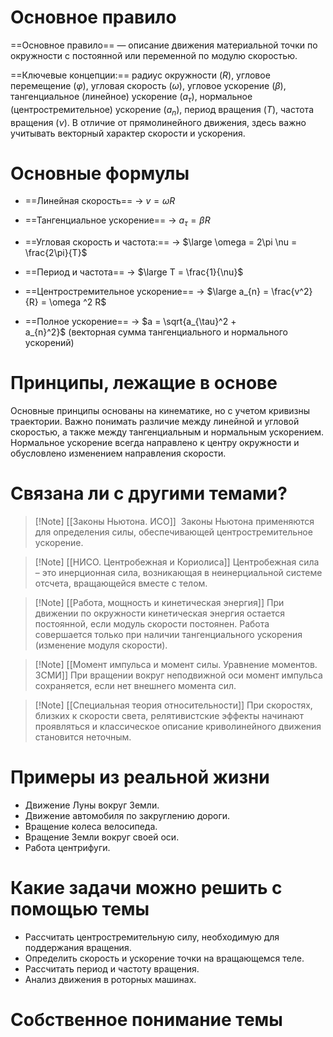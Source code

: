 # Основное правило

==Основное правило== — описание движения материальной точки по окружности с постоянной или переменной по модулю скоростью.

==Ключевые концепции:== радиус окружности ($R$), угловое перемещение ($\varphi$), угловая скорость ($\omega$), угловое ускорение ($\beta$), тангенциальное (линейное) ускорение ($a_{\tau}$), нормальное (центростремительное) ускорение ($a_{n}$), период вращения ($T$), частота вращения ($\nu$).
В отличие от прямолинейного движения, здесь важно учитывать векторный характер скорости и ускорения.
# Основные формулы

- ==Линейная скорость== ->  $v = \omega R$ 

- ==Тангенциальное ускорение== -> $a_{\tau} = \beta R$  

- ==Угловая скорость и частота:== -> $\large \omega = 2\pi \nu = \frac{2\pi}{T}$

- ==Период и частота== -> $\large T = \frac{1}{\nu}$

- ==Центростремительное ускорение== -> $\large a_{n} = \frac{v^2}{R} = \omega ^2 R$

- ==Полное ускорение== -> $a = \sqrt{a_{\tau}^2 + a_{n}^2}$ (векторная сумма тангенциального и нормального ускорений)
# Принципы, лежащие в основе

Основные принципы основаны на кинематике, но с учетом кривизны траектории. Важно понимать различие между линейной и угловой скоростью, а также между тангенциальным и нормальным ускорением. Нормальное ускорение всегда направлено к центру окружности и обусловлено изменением направления скорости.
# Связана ли с другими темами?
>[!Note] [[Законы Ньютона. ИСО]]
> Законы Ньютона применяются для определения силы, обеспечивающей центростремительное ускорение.

>[!Note] [[НИСО. Центробежная и Кориолиса]]
>Центробежная сила – это инерционная сила, возникающая в неинерциальной системе отсчета, вращающейся вместе с телом.

>[!Note] [[Работа, мощность и кинетическая энергия]]
>При движении по окружности кинетическая энергия остается постоянной, если модуль скорости постоянен. Работа совершается только при наличии тангенциального ускорения (изменение модуля скорости).

>[!Note] [[Момент импульса и момент силы. Уравнение моментов. ЗСМИ]]
>При вращении вокруг неподвижной оси момент импульса сохраняется, если нет внешнего момента сил.

>[!Note] [[Специальная теория относительности]]
>При скоростях, близких к скорости света, релятивистские эффекты начинают проявляться и классическое описание криволинейного движения становится неточным.

# Примеры из реальной жизни

- Движение Луны вокруг Земли.
- Движение автомобиля по закруглению дороги.
- Вращение колеса велосипеда.
- Вращение Земли вокруг своей оси.
- Работа центрифуги.
# Какие задачи можно решить с помощью темы

- Рассчитать центростремительную силу, необходимую для поддержания вращения.
- Определить скорость и ускорение точки на вращающемся теле.
- Рассчитать период и частоту вращения.
- Анализ движения в роторных машинах.
# Собственное понимание темы